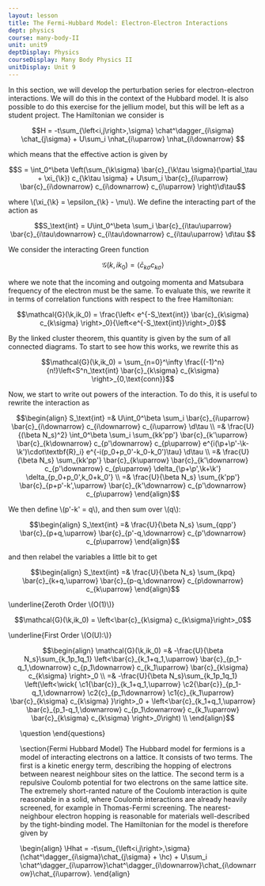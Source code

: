 ```yaml
---
layout: lesson
title: The Fermi-Hubbard Model: Electron-Electron Interactions
dept: physics
course: many-body-II
unit: unit9
deptDisplay: Physics
courseDisplay: Many Body Physics II
unitDisplay: Unit 9
---
```

In this section, we will develop the perturbation series for electron-electron interactions. We will do this in the context of the Hubbard model. It is also possible to do this exercise for the jellium model, but this will be left as a student project. The Hamiltonian we consider is 

$$H = -t\sum_{\left<i,j\right>,\sigma} \chat^\dagger_{i\sigma} \chat_{j\sigma} + U\sum_i \nhat_{i\uparrow} \nhat_{i\downarrow} $$

which means that the effective action is given by 

$$S = \int_0^\beta \left(\sum_{\k\sigma} \bar{c}_{\k\tau \sigma}(\partial_\tau + \xi_{\k}) c_{\k\tau \sigma} + U\sum_i \bar{c}_{i\uparrow} \bar{c}_{i\downarrow} c_{i\downarrow} c_{i\uparrow} \right)\d\tau$$

where \\(\xi_{\k} = \epsilon_{\k} - \mu\\). We define the interacting part of the action as 

$$S_\text{int} = U\int_0^\beta \sum_i \bar{c}_{i\tau\uparrow} \bar{c}_{i\tau\downarrow} c_{i\tau\downarrow} c_{i\tau\uparrow} \d\tau $$

We consider the interacting Green function

$$\mathcal{G}(k,ik_0) = \left<\bar{c}_{k\sigma} c_{k\sigma} \right>$$

where we note that the incoming and outgoing momenta and Matsubara frequency of the electron must be the same. To evaluate this, we rewrite it in terms of correlation functions with respect to the free Hamiltonian: 

$$\mathcal{G}(\k,ik_0) = \frac{\left< e^{-S_\text{int}} \bar{c}_{k\sigma} c_{k\sigma} \right>_0}{\left<e^{-S_\text{int}}\right>_0}$$

By the linked cluster theorem, this quantity is given by the sum of all connected diagrams. To start to see how this works, we rewrite this as 

$$\mathcal{G}(\k,ik_0) = \sum_{n=0}^\infty \frac{(-1)^n}{n!}\left<S^n_\text{int} \bar{c}_{k\sigma} c_{k\sigma} \right>_{0,\text{conn}}$$

Now, we start to write out powers of the interaction. To do this, it is useful to rewrite the interaction as 

$$\begin{align}
S_\text{int} =& U\int_0^\beta \sum_i \bar{c}_{i\uparrow} \bar{c}_{i\downarrow} c_{i\downarrow} c_{i\uparrow} \d\tau \\
=& \frac{U}{(\beta N_s)^2} \int_0^\beta \sum_i \sum_{kk'pp'} \bar{c}_{k'\uparrow} \bar{c}_{k\downarrow} c_{p'\downarrow} c_{p\uparrow} e^{i(\p+\p'-\k-\k')\cdot\textbf{R}_i} e^{-i(p_0+p_0'-k_0-k_0')\tau} \d\tau \\
=& \frac{U}{\beta N_s} \sum_{kk'pp'} \bar{c}_{k\uparrow} \bar{c}_{k'\downarrow} c_{p'\downarrow} c_{p\uparrow} \delta_{\p+\p',\k+\k'} \delta_{p_0+p_0',k_0+k_0'} \\
=& \frac{U}{\beta N_s} \sum_{k'pp'} \bar{c}_{p+p'-k',\uparrow} \bar{c}_{k'\downarrow} c_{p'\downarrow} c_{p\uparrow}
\end{align}$$

We then define \\(p'-k' = q\\), and then sum over \\(q\\): 

$$\begin{align}
S_\text{int} =& \frac{U}{\beta N_s} \sum_{qpp'} \bar{c}_{p+q,\uparrow} \bar{c}_{p'-q,\downarrow} c_{p'\downarrow} c_{p\uparrow}
\end{align}$$

and then relabel the variables a little bit to get 

$$\begin{align}
S_\text{int} =& \frac{U}{\beta N_s} \sum_{kpq} \bar{c}_{k+q,\uparrow} \bar{c}_{p-q,\downarrow} c_{p\downarrow} c_{k\uparrow}
\end{align}$$

\underline{Zeroth Order \\(O(1)\\)}

$$\mathcal{G}(\k,ik_0) = \left<\bar{c}_{k\sigma} c_{k\sigma}\right>_0$$

\underline{First Order \\(O(U):\\)}

$$\begin{align}
\mathcal{G}(\k,ik_0) =& -\frac{U}{\beta N_s}\sum_{k_1p_1q_1} \left<\bar{c}_{k_1+q_1,\uparrow} \bar{c}_{p_1-q_1,\downarrow} c_{p_1\downarrow} c_{k_1\uparrow} \bar{c}_{k\sigma} c_{k\sigma} \right>_0 \\
=& -\frac{U}{\beta N_s}\sum_{k_1p_1q_1} \left(\left<\wick{ \c1{\bar{c}}_{k_1+q_1,\uparrow} \c2{\bar{c}}_{p_1-q_1,\downarrow} \c2{c}_{p_1\downarrow} \c1{c}_{k_1\uparrow} \bar{c}_{k\sigma} c_{k\sigma} }\right>_0 +  \left<\bar{c}_{k_1+q_1,\uparrow} \bar{c}_{p_1-q_1,\downarrow} c_{p_1\downarrow} c_{k_1\uparrow} \bar{c}_{k\sigma} c_{k\sigma} \right>_0\right) \\
\end{align}$$


<ol>
\question
\end{questions}


\section{Fermi Hubbard Model}
The Hubbard model for fermions is a model of interacting electrons on a lattice. It consists of two terms. The first is a kinetic energy term, describing the hopping of electrons between nearest neighbour sites on the lattice. The second term is a repulsive Coulomb potential for two electrons on the same lattice site. The extremely short-ranted nature of the Coulomb interaction is quite reasonable in a solid, where Coulomb interactions are already heavily screened, for example in Thomas-Fermi screening. The nearest-neighbour electron hopping is reasonable for materials well-described by the tight-binding model. The Hamiltonian for the model is therefore given by 

$$$$\begin{align}
\Hhat = -t\sum_{\left<i,j\right>,\sigma}(\chat^\dagger_{i\sigma}\chat_{j\sigma} + \hc) + U\sum_i \chat^\dagger_{i\uparrow}\chat^\dagger_{i\downarrow}\chat_{i\downarrow}\chat_{i\uparrow}.
\end{align}$$$$


